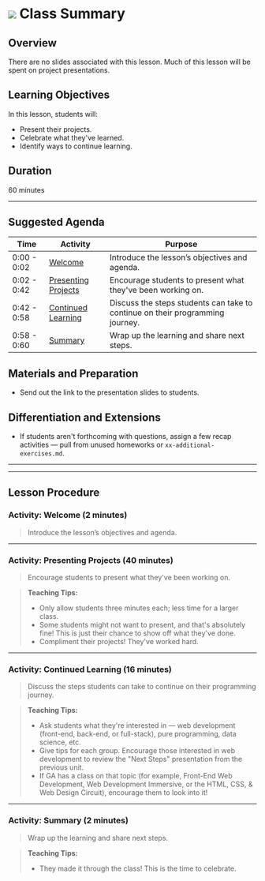 # ![](https://ga-dash.s3.amazonaws.com/production/assets/logo-9f88ae6c9c3871690e33280fcf557f33.png) Class Summary

## Overview
There are no slides associated with this lesson. Much of this lesson will be spent on project presentations.

## Learning Objectives
In this lesson, students will:
- Present their projects.
- Celebrate what they've learned.
- Identify ways to continue learning.

## Duration
60 minutes

---

## Suggested Agenda
<!--- Provide a breakdown of what will happen in this lesson. --->

| Time | Activity | Purpose |
| --- | --- | --- |
| 0:00 - 0:02 | [Welcome](#activity-welcome-2-min) | Introduce the lesson’s objectives and agenda. |
| 0:02 - 0:42 | [Presenting Projects](#activity-presenting-projects-40-min) | Encourage students to present what they've been working on. |
| 0:42 - 0:58 | [Continued Learning](#activity-continued-learning-16-min) | Discuss the steps students can take to continue on their programming journey. |
| 0:58 - 0:60 | [Summary](#activity-summary-2-min) | Wrap up the learning and share next steps.|



## Materials and Preparation
- Send out the link to the presentation slides to students.

## Differentiation and Extensions
- If students aren't forthcoming with questions, assign a few recap activities — pull from unused homeworks or `xx-additional-exercises.md`.

---
---

## Lesson Procedure

### Activity: Welcome (2 minutes)
> Introduce the lesson’s objectives and agenda.

---

### Activity: Presenting Projects (40 minutes)
> Encourage students to present what they've been working on.

> **Teaching Tips:**
> - Only allow students three minutes each; less time for a larger class.
> - Some students might not want to present, and that's absolutely fine! This is just their chance to show off what they've done.
> - Compliment their projects! They've worked hard.

---

### Activity: Continued Learning (16 minutes)
> Discuss the steps students can take to continue on their programming journey.

> **Teaching Tips:**
> - Ask students what they're interested in — web development (front-end, back-end, or full-stack), pure programming, data science, etc.
> - Give tips for each group. Encourage those interested in web development to review the "Next Steps" presentation from the previous unit.
> - If GA has a class on that topic (for example, Front-End Web Development, Web Development Immersive, or the HTML, CSS, & Web Design Circuit), encourage them to look into it!

---

### Activity: Summary (2 minutes)
> Wrap up the learning and share next steps.

> **Teaching Tips:**
> - They made it through the class! This is the time to celebrate.

